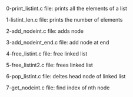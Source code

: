 0-print_listint.c file: prints all the elements of a list

1-listint_len.c file: prints the number of elements

2-add_nodeint.c file: adds node

3-add_nodeint_end.c file: add node at end

4-free_listint.c file: free linked list

5-free_listint2.c file: frees linked list

6-pop_listint.c file: deltes head node of linked list

7-get_nodeint.c file: find index of nth node
